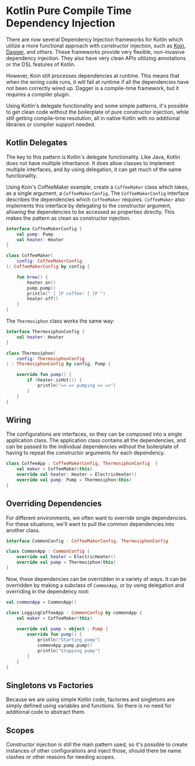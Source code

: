 # Kotlin Pure Compile Time Dependency Injection

There are now several Dependency Injection frameworks for Kotlin which utilize a more functional approach with constructor injection, such as [Koin](https://insert-koin.io), [Dagger](https://dagger.dev), and others. These frameworks provide very flexible, non-invasive dependency injection. They also have very clean APIs utilizing annotations or the DSL features of Kotlin. 

However, Koin still processes dependencies at runtime. This means that when the wiring code runs, it will fail at runtime if all the dependencies have not been correctly wired up. Dagger is a compile-time framework, but it requires a compiler plugin. 

Using Kotlin's delegate functionality and some simple patterns, it's possible to get clean code without the boilerplate of pure constructor injection, while still getting compile-time resolution, all in native Kotlin with no additional libraries or compiler support needed.

## Kotlin Delegates

The key to this pattern is Kotlin's delegate functionality. Like Java, Kotlin does not have multiple inheritance. It does allow classes to implement multiple interfaces, and by using delegation, it can get much of the same functionality. 

Using Koin's CoffeeMaker example, create a `CoffeeMaker` class which takes, as a single argument, a `CoffeeMakerConfig`. The `CoffeeMakerConfig` interface describes the dependencies which `CoffeeMaker` requires. `CoffeeMaker` also implements this interface by delegating to the constructor argument, allowing the dependencies to be accessed as properties directly. This makes the pattern as clean as constructor injection.

```kotlin
interface CoffeeMakerConfig {
    val pump: Pump
    val heater: Heater
}

class CoffeeMaker(
    config: CoffeeMakerConfig
): CoffeeMakerConfig by config {

    fun brew() {
        heater.on()
        pump.pump()
        println(" [_]P coffee! [_]P ")
        heater.off()
    }
}
```

The `Thermosiphon` class works the same way:

```kotlin
interface ThermosiphonConfig {
    val heater: Heater
}

class Thermosiphon(
    config: ThermosiphonConfig
) : ThermosiphonConfig by config, Pump {

    override fun pump() {
        if (heater.isHot()) {
            println("=> => pumping => =>")
        }
    }
}
```

## Wiring

The configurations are interfaces, so they can be composed into a single application class. The application class contains all the dependencies, and can be passed to the individual dependencies without the boilerplate of having to repeat the constructor arguments for each dependency. 

```kotlin
class CoffeeApp : CoffeeMakerConfig, ThermosiphonConfig  {
    val maker = CoffeeMaker(this)
    override val heater: Heater = ElectricHeater()
    override val pump: Pump = Thermosiphon(this)
}
```

## Overriding Dependencies

For different environments, we often want to override single dependencies. For these situations, we'll want to pull the common dependencies into another class. 

```kotlin
interface CommonConfig : CoffeeMakerConfig, ThermosiphonConfig

class CommonApp : CommonConfig {
    override val heater = ElectricHeater()
    override val pump = Thermosiphon(this)
}
```

Now, these dependencies can be overridden in a variety of ways. It can be overridden by making a subclass of `CommonApp`, or by using delegation and overriding in the dependency root:

```kotlin
val commonApp = CommonApp()

class LoggingCoffeeApp : CommonConfig by commonApp {
    val maker = CoffeeMaker(this)
    
    override val pump = object : Pump {
        override fun pump() {
            println("Starting pump")
            commonApp.pump.pump()
            println("Stopping pump")
        }
    }
}
```

## Singletons vs Factories

Because we are using simple Kotlin code, factories and singletons are simply defined using variables and functions. So there is no need for additional code to abstract them. 

## Scopes

Constructor injection is still the main pattern used, so it's possible to create instances of other configurations and inject those, should there be name clashes or other reasons for needing scopes.









